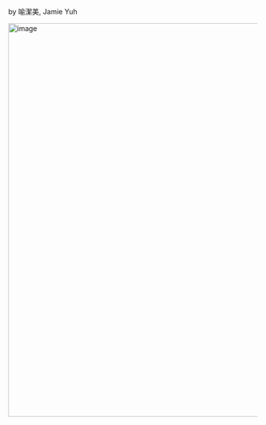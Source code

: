 by 喻潔美, Jamie Yuh

<img width="794" alt="image" src="https://github.com/user-attachments/assets/470c6693-97db-49db-a0df-76f30fa58360" />
